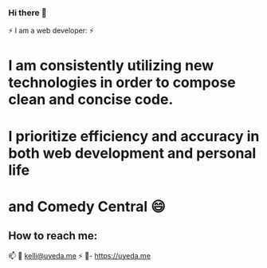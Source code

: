 ### Hi there 👋 

⚡ I am a web developer: ⚡ 

# I am consistently utilizing new technologies in order to compose clean and concise code.

# I prioritize efficiency and accuracy in both web development and personal life

# and Comedy Central 😄


## How to reach me: 

📫 💬 kelli@uyeda.me
⚡ 💬- https://uyeda.me

  


<!--- - 🔭 I’m currently working on ...
- 🌱 I’m currently learning ...
- 👯 I’m looking to collaborate on ...
- 🤔 I’m looking for help with ...
- 💬 Ask me about ...
- 📫 How to reach me: ...
- 😄 Pronouns: ...
- ⚡ Fun fact: ... --!>


